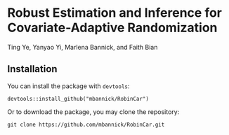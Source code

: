 # Robust Estimation and Inference for Covariate-Adaptive Randomization

Ting Ye, Yanyao Yi, Marlena Bannick, and Faith Bian

## Installation

You can install the package with `devtools`:
```{bash}
devtools::install_github("mbannick/RobinCar")
```

Or to download the package, you may clone the repository:
```{bash}
git clone https://github.com/mbannick/RobinCar.git
```
